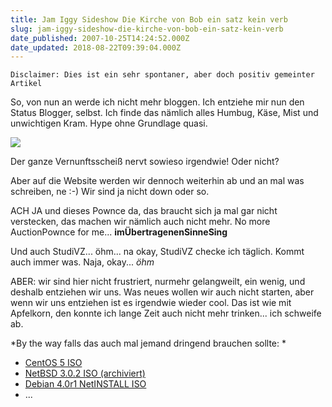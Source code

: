 ```yaml
---
title: Jam Iggy Sideshow Die Kirche von Bob ein satz kein verb
slug: jam-iggy-sideshow-die-kirche-von-bob-ein-satz-kein-verb
date_published: 2007-10-25T14:24:52.000Z
date_updated: 2018-08-22T09:39:04.000Z
---
```


`Disclaimer: Dies ist ein sehr spontaner, aber doch positiv gemeinter Artikel`

So, von nun an werde ich nicht mehr bloggen. Ich entziehe mir nun den Status Blogger, selbst. Ich finde das nämlich alles Humbug, Käse, Mist und unwichtigen Kram. Hype ohne Grundlage quasi.

[![](//bp1.blogger.com/_B3pd8gvEaCQ/RxyAfIK7YTI/AAAAAAAAAiU/l83VD3dsGGQ/s320/glaston10_gallery__419x400.jpg)](http://theultimatebootlegexperience.blogspot.com/2007/10/iggy-pop-stooges-2007-06-23-live.html)

Der ganze Vernunftsscheiß nervt sowieso irgendwie! Oder nicht?

Aber auf die Website werden wir dennoch weiterhin ab und an mal was schreiben, ne :-) Wir sind ja nicht down oder so.

ACH JA und dieses Pownce da, das braucht sich ja mal gar nicht verstecken, das machen wir nämlich auch nicht mehr. No more AuctionPownce for me... **imÜbertragenenSinneSing**

Und auch StudiVZ... öhm... na okay, StudiVZ checke ich täglich. Kommt auch immer was. Naja, okay... *öhm*

ABER: wir sind hier nicht frustriert, nurmehr gelangweilt, ein wenig, und deshalb entziehen wir uns. Was neues wollen wir auch nicht starten, aber wenn wir uns entziehen ist es irgendwie wieder cool. Das ist wie mit Apfelkorn, den konnte ich lange Zeit auch nicht mehr trinken... ich schweife ab.

*By the way falls das auch mal jemand dringend brauchen sollte: *

- [CentOS 5 ISO](http://ftp-stud.fht-esslingen.de/pub/Mirrors/centos/5.0/isos/i386/)
- [NetBSD 3.0.2 ISO (archiviert)](http://web.archive.org/web/20071030031235/http://ftp.netbsd.org:80/pub/NetBSD/iso/)
- [Debian 4.0r1 NetINSTALL ISO](http://cdimage.debian.org/debian-cd/4.0_r1/i386/iso-cd/debian-40r1-i386-netinst.iso)
- ...
